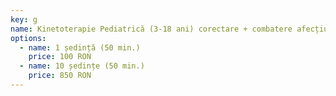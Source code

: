 ```yaml
---
key: g
name: Kinetoterapie Pediatrică (3-18 ani) corectare + combatere afecțiuni
options:
  - name: 1 ședință (50 min.)
    price: 100 RON
  - name: 10 ședințe (50 min.)
    price: 850 RON
---
```

